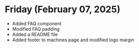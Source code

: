 # Friday (February 07, 2025)

- Added FAQ component
- Modified FAQ padding
- Added a README file
- Added footer to machines page and modified logo margin

